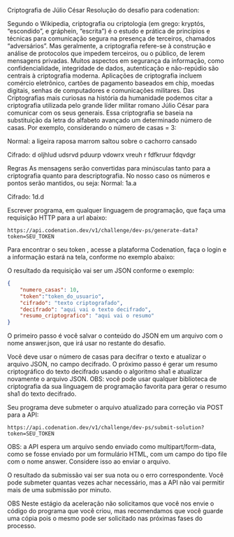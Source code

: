 Criptografia de Júlio César
Resolução do desafio para codenation:

Segundo o Wikipedia, criptografia ou criptologia (em grego: kryptós, “escondido”, e gráphein, “escrita”) é o estudo e prática de princípios e técnicas para comunicação segura na presença de terceiros, chamados “adversários”. Mas geralmente, a criptografia refere-se à construção e análise de protocolos que impedem terceiros, ou o público, de lerem mensagens privadas. Muitos aspectos em segurança da informação, como confidencialidade, integridade de dados, autenticação e não-repúdio são centrais à criptografia moderna. Aplicações de criptografia incluem comércio eletrônico, cartões de pagamento baseados em chip, moedas digitais, senhas de computadores e comunicações militares. Das Criptografias mais curiosas na história da humanidade podemos citar a criptografia utilizada pelo grande líder militar romano Júlio César para comunicar com os seus generais. Essa criptografia se baseia na substituição da letra do alfabeto avançado um determinado número de casas. Por exemplo, considerando o número de casas = 3:

Normal: a ligeira raposa marrom saltou sobre o cachorro cansado

Cifrado: d oljhlud udsrvd pduurp vdowrx vreuh r fdfkruur fdqvdgr

Regras
As mensagens serão convertidas para minúsculas tanto para a criptografia quanto para descriptografia. No nosso caso os números e pontos serão mantidos, ou seja: Normal: 1a.a

Cifrado: 1d.d

Escrever programa, em qualquer linguagem de programação, que faça uma requisição HTTP para a url abaixo:

``https://api.codenation.dev/v1/challenge/dev-ps/generate-data?token=SEU_TOKEN``

Para encontrar o seu token , acesse a plataforma Codenation, faça o login e a informação estará na tela, conforme no exemplo abaixo:

O resultado da requisição vai ser um JSON conforme o exemplo:
```json
{
    "numero_casas": 10,
    "token":"token_do_usuario",
    "cifrado": "texto criptografado",
    "decifrado": "aqui vai o texto decifrado",
    "resumo_criptografico": "aqui vai o resumo"
}
```
O primeiro passo é você salvar o conteúdo do JSON em um arquivo com o nome answer.json, que irá usar no restante do desafio.

Você deve usar o número de casas para decifrar o texto e atualizar o arquivo JSON, no campo decifrado. O próximo passo é gerar um resumo criptográfico do texto decifrado usando o algoritmo sha1 e atualizar novamente o arquivo JSON. OBS: você pode usar qualquer biblioteca de criptografia da sua linguagem de programação favorita para gerar o resumo sha1 do texto decifrado.

Seu programa deve submeter o arquivo atualizado para correção via POST para a API:

``https://api.codenation.dev/v1/challenge/dev-ps/submit-solution?token=SEU_TOKEN``

OBS: a API espera um arquivo sendo enviado como multipart/form-data, como se fosse enviado por um formulário HTML, com um campo do tipo file com o nome answer. Considere isso ao enviar o arquivo.

O resultado da submissão vai ser sua nota ou o erro correspondente. Você pode submeter quantas vezes achar necessário, mas a API não vai permitir mais de uma submissão por minuto.

OBS
Neste estágio da aceleração não solicitamos que você nos envie o código do programa que você criou, mas recomendamos que você guarde uma cópia pois o mesmo pode ser solicitado nas próximas fases do processo.